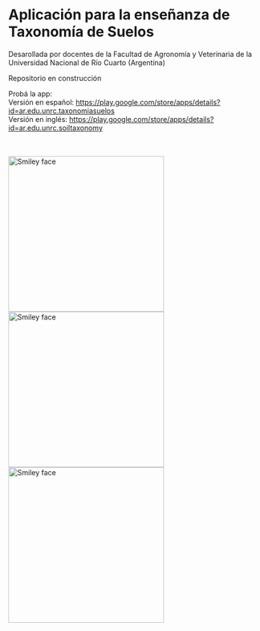 # Aplicación para la enseñanza de Taxonomía de Suelos
Desarollada por docentes de la Facultad de Agronomía y Veterinaria de la Universidad Nacional de Río Cuarto (Argentina)

Repositorio en construcción

Probá la app:<br>
Versión en español: https://play.google.com/store/apps/details?id=ar.edu.unrc.taxonomiasuelos <br>
Versión en inglés: https://play.google.com/store/apps/details?id=ar.edu.unrc.soiltaxonomy


<br>
<br>
 <img src="https://lh3.googleusercontent.com/OPcKBYud8lRT3k6_54bVG7NMPI0CXNWDnGZgkl5PjX3lYCR11qLeBj2_QrsL4kaz=w720-h310" alt="Smiley face" height="310">    <img src="https://lh3.googleusercontent.com/w-0Zft29O6DeN_0J7gREv251I5sGN6k-PT1xBiY-sghNuIpaZ7ZbJYO3XJp7SBVPyQ=w720-h310" alt="Smiley face" height="310">     <img src="https://lh3.googleusercontent.com/DXW4nU8DNKyeksd40HjlIkNiNz72KTyyal6VPQ0_77u_JDD8o1eiPozg-rYbAAoCRGY=w720-h310" alt="Smiley face" height="310">
